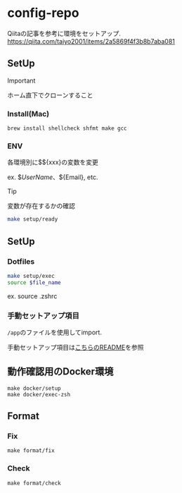 # config-repo

Qiitaの記事を参考に環境をセットアップ.
https://qiita.com/taiyo2001/items/2a5869f4f3b8b7aba081

## SetUp
> [!IMPORTANT]
> ホーム直下でクローンすること

### Install(Mac)
```
brew install shellcheck shfmt make gcc
```

### ENV
各環境別に$${xxx}の変数を変更

ex. \$${UserName}、\$${Email}, etc.

> [!TIP]
> 変数が存在するかの確認
> ```sh
> make setup/ready
> ```

## SetUp
### Dotfiles
<!-- インタラクティブに Dotfiles を $HOME ディレクトリに移動 -->

```sh
make setup/exec
source $file_name
```
ex. source .zshrc

### 手動セットアップ項目
`/app`のファイルを使用してimport.

手動セットアップ項目は[こちらのREADME](./manual_setup/README.md)を参照


## 動作確認用のDocker環境
```
make docker/setup
make docker/exec-zsh
```

## Format
### Fix
```
make format/fix
```

### Check
```
make format/check
```
